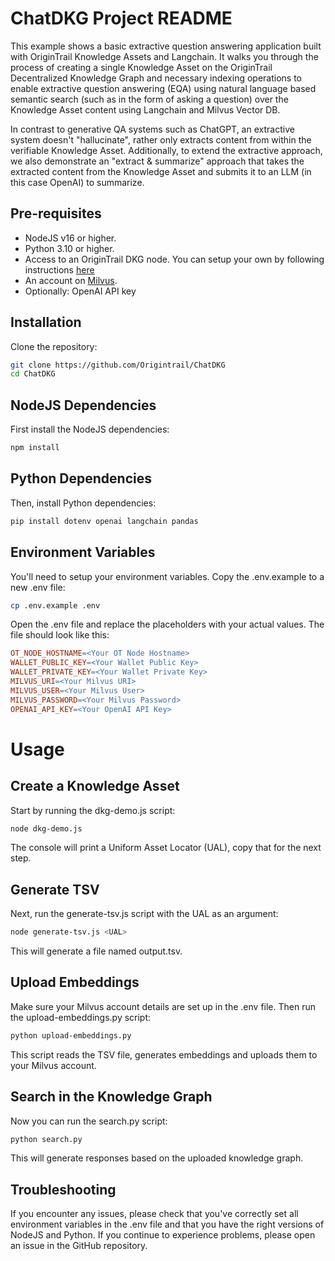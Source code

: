# ChatDKG Project README

This example shows a basic extractive question answering application built with OriginTrail Knowledge Assets and Langchain. 
It walks you through the process of creating a single Knowledge Asset on the OriginTrail Decentralized Knowledge Graph and necessary indexing operations to enable extractive question answering (EQA) using natural language based semantic search (such as in the form of asking a question) over the Knowledge Asset content using Langchain and Milvus Vector DB.

In contrast to generative QA systems such as ChatGPT, an extractive system doesn't "hallucinate", rather only extracts content from within the verifiable Knowledge Asset. 
Additionally, to extend the extractive approach, we also demonstrate an "extract & summarize" approach that takes the extracted content from the Knowledge Asset and submits it to an LLM (in this case OpenAI) to summarize.



## Pre-requisites

- NodeJS v16 or higher.
- Python 3.10 or higher.
- Access to an OriginTrail DKG node. You can setup your own by following instructions [here](https://docs.origintrail.io/decentralized-knowledge-graph-layer-2/testnet-node-setup-instructions/setup-instructions-dockerless)
- An account on [Milvus](https://cloud.zilliz.com/orgs).
- Optionally: OpenAI API key

## Installation

Clone the repository:

```bash
git clone https://github.com/Origintrail/ChatDKG
cd ChatDKG
```

## NodeJS Dependencies

First install the NodeJS dependencies:

```bash
npm install
```

## Python Dependencies

Then, install Python dependencies:

```bash
pip install dotenv openai langchain pandas
```
## Environment Variables

You'll need to setup your environment variables. Copy the .env.example to a new .env file:

```bash
cp .env.example .env
```

Open the .env file and replace the placeholders with your actual values. The file should look like this:

```makefile
OT_NODE_HOSTNAME=<Your OT Node Hostname>
WALLET_PUBLIC_KEY=<Your Wallet Public Key>
WALLET_PRIVATE_KEY=<Your Wallet Private Key>
MILVUS_URI=<Your Milvus URI>
MILVUS_USER=<Your Milvus User>
MILVUS_PASSWORD=<Your Milvus Password>
OPENAI_API_KEY=<Your OpenAI API Key>
```

# Usage

## Create a Knowledge Asset

Start by running the dkg-demo.js script:

```bash
node dkg-demo.js
```

The console will print a Uniform Asset Locator (UAL), copy that for the next step.
## Generate TSV

Next, run the generate-tsv.js script with the UAL as an argument:

```bash
node generate-tsv.js <UAL>
```

This will generate a file named output.tsv.

## Upload Embeddings

Make sure your Milvus account details are set up in the .env file. Then run the upload-embeddings.py script:

```bash
python upload-embeddings.py
```

This script reads the TSV file, generates embeddings and uploads them to your Milvus account.

## Search in the Knowledge Graph

Now you can run the search.py script:

```bash
python search.py
```

This will generate responses based on the uploaded knowledge graph.

## Troubleshooting

If you encounter any issues, please check that you've correctly set all environment variables in the .env file and that you have the right versions of NodeJS and Python. If you continue to experience problems, please open an issue in the GitHub repository.
